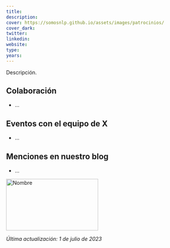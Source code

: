 ```yaml
---
title:
description:
cover: https://somosnlp.github.io/assets/images/patrocinios/
cover_dark:
twitter: 
linkedin:
website: 
type:
years:
---
```


Descripción.

## Colaboración

- ...

## Eventos con el equipo de X

- ...

## Menciones en nuestro blog

- ...

<div class="flex justify-center">
    <img alt="Nombre" width="250" height="140" 
    src="https://somosnlp.github.io/assets/images/patrocinios/" />
</div>

*Última actualización: 1 de julio de 2023*
